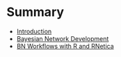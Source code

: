 # Summary

* [Introduction](README.md)
* [Bayesian Network Development](chapter1.md)
* [BN Workflows with R and RNetica](workflows.md)

